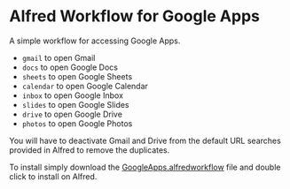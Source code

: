 # Alfred Workflow for Google Apps
A simple workflow for accessing Google Apps.

* `gmail` to open Gmail
* `docs` to open Google Docs
* `sheets` to open Google Sheets
* `calendar` to open Google Calendar
* `inbox` to open Google Inbox
* `slides` to open Google Slides
* `drive` to open Google Drive
* `photos` to open Google Photos

You will have to deactivate Gmail and Drive from the default URL searches provided in Alfred to remove the duplicates.

To install simply download the [GoogleApps.alfredworkflow](GoogleApps.alfredworkflow?raw=true) file and double click to install on Alfred.
